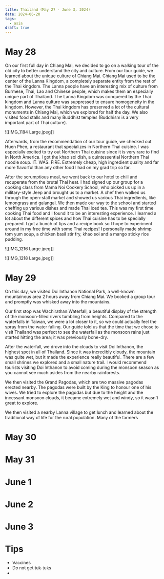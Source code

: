 ```yaml
---
title: Thailand (May 27 - June 3, 2024)
date: 2024-06-20
tags:
  - asia
draft: true
---
```

# May 28

On our first full day in Chiang Mai, we decided to go on a walking tour of the old city to better understand the city and culture. From our tour guide, we learned about the unique culture of Chiang Mai. Chiang Mai used to be the center of the Lanna Kingdom, a completely separate entity from the rest of the Thai kingdom. The Lanna people have an interesting mix of culture from Burmese, Thai, Lao and Chinese people, which makes them an especially unique part of Thailand. The Lanna Kingdom was conquered by the Thai kingdom and Lanna culture was suppressed to ensure homogeneity in the kingdom. However, the Thai kingdom has preserved a lot of the cultural monuments in Chiang Mai, which we explored for half the day. We also visited food stalls and many Buddhist temples (Buddhism is a very important part of Thai culture).

![[IMG_1184 Large.jpeg]]

Afterwards, from the recommendation of our tour guide, we checked out Huen Phen, a restaurant that specializes in Northern Thai cuisine. I was especially excited to try out Northern Thai cuisine since it is very rare to find in North America. I got the khao soi dish, a quintessential Northern Thai noodle soup. IT. WAS. FIRE. Extremely cheap, high ingredient quality and far more flavorful than any other food I had on my grad trip so far. 

After the scrumptious meal, we went back to our hotel to chill and recuperate from the brutal Thai heat. I had signed up our group for a cooking class from Mama Noi Cookery School, who picked us up in a military-style Jeep and brought us to a market. A chef then walked us through the open-stall market and showed us various Thai ingredients, like lemongrass and galangal. We then made our way to the school and started cheffing up various dishes and made Thai iced tea. This was my first time cooking Thai food and I found it to be an interesting experience. I learned a lot about the different spices and how Thai cuisine has to be specially prepared. I got a bunch of tips and a recipe book so I hope to experiment around in my free time with some Thai recipes! I personally made shrimp tom yum soup, a chicken basil stir fry, khao soi and a mango sticky rice pudding.

![[IMG_1216 Large.jpeg]]

![[IMG_1218 Large.jpeg]]

# May 29

On this day, we visited Doi Inthanon National Park, a well-known mountainous area 2 hours away from Chiang Mai. We booked a group tour and promptly was whisked away into the mountains. 

Our first stop was Wachirathan Waterfall, a beautiful display of the strength of the monsoon-filled rivers tumbling from heights. Compared to the waterfalls in Taiwan, we were a lot closer to it, so we could actually feel the spray from the water falling. Our guide told us that the time that we chose to visit Thailand was perfect to see the waterfall as the monsoon rains just started hitting the area; it was previously bone-dry. 

After the waterfall, we drove into the clouds to visit Doi Inthanon, the highest spot in all of Thailand. Since it was incredibly cloudy, the mountain was quite wet, but it made the experience really beautiful. There are a few small shrines we explored and a small nature trail. I would recommend tourists visiting Doi Inthanon to avoid coming during the monsoon season as you cannot see much asides from the nearby rainforests. 

We then visited the Grand Pagodas, which are two massive pagodas erected nearby. The pagodas were built by the King to honour one of his wives. We tried to explore the pagodas but due to the height and the incessant monsoon clouds, it became extremely wet and windy, so it wasn't great to explore.

We then visited a nearby Lanna village to get lunch and learned about the traditional way of life for the rural population. Many of the farmers 
# May 30
# May 31
# June 1
# June 2
# June 3
# Tips
- Vaccines
- Do not get tuk-tuks
- 

